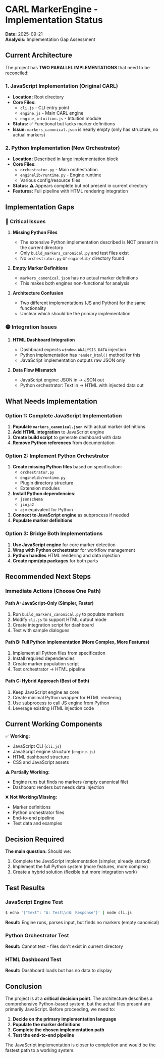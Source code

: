 # CARL MarkerEngine - Implementation Status

**Date:** 2025-09-21  
**Analysis:** Implementation Gap Assessment

## Current Architecture

The project has **TWO PARALLEL IMPLEMENTATIONS** that need to be reconciled:

### 1. JavaScript Implementation (Original CARL)
- **Location:** Root directory
- **Core Files:** 
  - `cli.js` - CLI entry point
  - `engine.js` - Main CARL engine  
  - `engine_intuition.js` - Intuition module
- **Status:** ✅ Functional but lacks marker definitions
- **Issue:** `markers_canonical.json` is nearly empty (only has structure, no actual markers)

### 2. Python Implementation (New Orchestrator)
- **Location:** Described in large implementation block
- **Core Files:**
  - `orchestrator.py` - Main orchestration
  - `enginelib/runtime.py` - Engine runtime
  - Various config/resource files
- **Status:** ⚠️ Appears complete but not present in current directory
- **Features:** Full pipeline with HTML rendering integration

## Implementation Gaps

### 🔴 Critical Issues

1. **Missing Python Files**
   - The extensive Python implementation described is NOT present in the current directory
   - Only `build_markers_canonical.py` and test files exist
   - No `orchestrator.py` or `enginelib/` directory found

2. **Empty Marker Definitions**
   - `markers_canonical.json` has no actual marker definitions
   - This makes both engines non-functional for analysis

3. **Architecture Confusion**
   - Two different implementations (JS and Python) for the same functionality
   - Unclear which should be the primary implementation

### 🟡 Integration Issues

1. **HTML Dashboard Integration**
   - Dashboard expects `window.ANALYSIS_DATA` injection
   - Python implementation has `render_html()` method for this
   - JavaScript implementation outputs raw JSON only

2. **Data Flow Mismatch**
   - JavaScript engine: JSON in → JSON out
   - Python orchestrator: Text in → HTML with injected data out

## What Needs Implementation

### Option 1: Complete JavaScript Implementation
1. **Populate `markers_canonical.json`** with actual marker definitions
2. **Add HTML integration** to JavaScript engine
3. **Create build script** to generate dashboard with data
4. **Remove Python references** from documentation

### Option 2: Implement Python Orchestrator
1. **Create missing Python files** based on specification:
   - `orchestrator.py`
   - `enginelib/runtime.py`
   - Plugin directory structure
   - Extension modules
2. **Install Python dependencies**:
   - `jsonschema`
   - `jinja2`
   - `ajv` equivalent for Python
3. **Connect to JavaScript engine** as subprocess if needed
4. **Populate marker definitions**

### Option 3: Bridge Both Implementations
1. **Use JavaScript engine** for core marker detection
2. **Wrap with Python orchestrator** for workflow management
3. **Python handles** HTML rendering and data injection
4. **Create npm/pip packages** for both parts

## Recommended Next Steps

### Immediate Actions (Choose One Path)

#### Path A: JavaScript-Only (Simpler, Faster)
1. Run `build_markers_canonical.py` to populate markers
2. Modify `cli.js` to support HTML output mode
3. Create integration script for dashboard
4. Test with sample dialogues

#### Path B: Full Python Implementation (More Complex, More Features)
1. Implement all Python files from specification
2. Install required dependencies
3. Create marker population script
4. Test orchestrator → HTML pipeline

#### Path C: Hybrid Approach (Best of Both)
1. Keep JavaScript engine as core
2. Create minimal Python wrapper for HTML rendering
3. Use subprocess to call JS engine from Python
4. Leverage existing HTML injection code

## Current Working Components

✅ **Working:**
- JavaScript CLI (`cli.js`)
- JavaScript engine structure (`engine.js`)
- HTML dashboard structure
- CSS and JavaScript assets

⚠️ **Partially Working:**
- Engine runs but finds no markers (empty canonical file)
- Dashboard renders but needs data injection

❌ **Not Working/Missing:**
- Marker definitions
- Python orchestrator files
- End-to-end pipeline
- Test data and examples

## Decision Required

**The main question:** Should we:
1. Complete the JavaScript implementation (simpler, already started)
2. Implement the full Python system (more features, more complex)
3. Create a hybrid solution (flexible but more integration work)

## Test Results

### JavaScript Engine Test
```bash
$ echo '{"text": "A: Test\\nB: Response"}' | node cli.js
```
**Result:** Engine runs, parses input, but finds no markers (empty canonical)

### Python Orchestrator Test
**Result:** Cannot test - files don't exist in current directory

### HTML Dashboard Test
**Result:** Dashboard loads but has no data to display

## Conclusion

The project is at a **critical decision point**. The architecture describes a comprehensive Python-based system, but the actual files present are primarily JavaScript. Before proceeding, we need to:

1. **Decide on the primary implementation language**
2. **Populate the marker definitions**
3. **Complete the chosen implementation path**
4. **Test the end-to-end pipeline**

The JavaScript implementation is closer to completion and would be the fastest path to a working system.